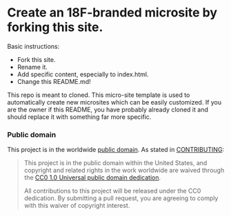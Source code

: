# Create an 18F-branded microsite by forking this site.

Basic instructions:
* Fork this site.
* Rename it.
* Add specific content, especially to index.html.
* Change this README.md!

This repo  is meant to cloned.  This micro-site template is used to
automatically create new microsites which can be easily customized.
If you are the owner if this README, you have probably already cloned
it and should replace it with something far more specific.

### Public domain

This project is in the worldwide [public domain](LICENSE.md). As stated in [CONTRIBUTING](CONTRIBUTING.md):

> This project is in the public domain within the United States, and copyright and related rights in the work worldwide are waived through the [CC0 1.0 Universal public domain dedication](https://creativecommons.org/publicdomain/zero/1.0/).
>
> All contributions to this project will be released under the CC0
>dedication. By submitting a pull request, you are agreeing to comply
>with this waiver of copyright interest.
